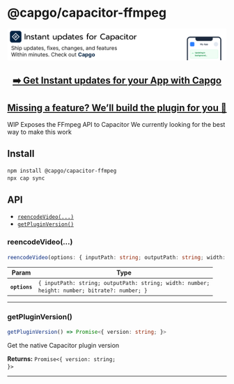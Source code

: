 # @capgo/capacitor-ffmpeg
 <a href="https://capgo.app/"><img src='https://raw.githubusercontent.com/Cap-go/capgo/main/assets/capgo_banner.png' alt='Capgo - Instant updates for capacitor'/></a>

<div align="center">
  <h2><a href="https://capgo.app/?ref=plugin"> ➡️ Get Instant updates for your App with Capgo</a></h2>
  <h2><a href="https://capgo.app/consulting/?ref=plugin"> Missing a feature? We’ll build the plugin for you 💪</a></h2>
</div>
WIP Exposes the FFmpeg API to Capacitor
We currently looking for the best way to make this work

## Install

```bash
npm install @capgo/capacitor-ffmpeg
npx cap sync
```

## API

<docgen-index>

* [`reencodeVideo(...)`](#reencodevideo)
* [`getPluginVersion()`](#getpluginversion)

</docgen-index>

<docgen-api>
<!--Update the source file JSDoc comments and rerun docgen to update the docs below-->

### reencodeVideo(...)

```typescript
reencodeVideo(options: { inputPath: string; outputPath: string; width: number; height: number; bitrate?: number; }) => Promise<void>
```

| Param         | Type                                                                                                     |
| ------------- | -------------------------------------------------------------------------------------------------------- |
| **`options`** | <code>{ inputPath: string; outputPath: string; width: number; height: number; bitrate?: number; }</code> |

--------------------


### getPluginVersion()

```typescript
getPluginVersion() => Promise<{ version: string; }>
```

Get the native Capacitor plugin version

**Returns:** <code>Promise&lt;{ version: string; }&gt;</code>

--------------------

</docgen-api>
